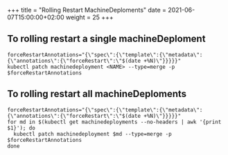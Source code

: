 +++
title = "Rolling Restart MachineDeploments"
date = 2021-06-07T15:00:00+02:00
weight = 25
+++

## To rolling restart a single machineDeploment

```shell
forceRestartAnnotations="{\"spec\":{\"template\":{\"metadata\":{\"annotations\":{\"forceRestart\":\"$(date +%N)\"}}}}}"
kubectl patch machinedeployment <NAME> --type=merge -p $forceRestartAnnotations 
```

## To rolling restart all machineDeploments

```shell
forceRestartAnnotations="{\"spec\":{\"template\":{\"metadata\":{\"annotations\":{\"forceRestart\":\"$(date +%N)\"}}}}}"
for md in $(kubectl get machinedeployments --no-headers | awk '{print $1}'); do
  kubectl patch machinedeployment $md --type=merge -p $forceRestartAnnotations
done
```
